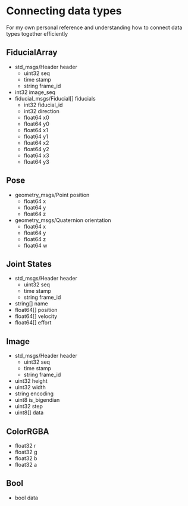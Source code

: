# Connecting data types
For my own personal reference and understanding how to connect data types together efficiently

## FiducialArray
- std_msgs/Header header
    - uint32 seq
    - time stamp
    - string frame_id
- int32 image_seq
- fiducial_msgs/Fiducial[] fiducials
    - int32 fiducial_id
    - int32 direction
    - float64 x0
    - float64 y0
    - float64 x1
    - float64 y1
    - float64 x2
    - float64 y2
    - float64 x3
    - float64 y3

## Pose
- geometry_msgs/Point position
    - float64 x
    - float64 y
    - float64 z
- geometry_msgs/Quaternion orientation
    - float64 x
    - float64 y
    - float64 z
    - float64 w

## Joint States
- std_msgs/Header header
    - uint32 seq
    - time stamp
    - string frame_id
- string[] name
- float64[] position
- float64[] velocity
- float64[] effort

## Image
- std_msgs/Header header
    - uint32 seq
    - time stamp
    - string frame_id
- uint32 height
- uint32 width
- string encoding
- uint8 is_bigendian
- uint32 step
- uint8[] data

## ColorRGBA
- float32 r
- float32 g
- float32 b
- float32 a

## Bool
- bool data
